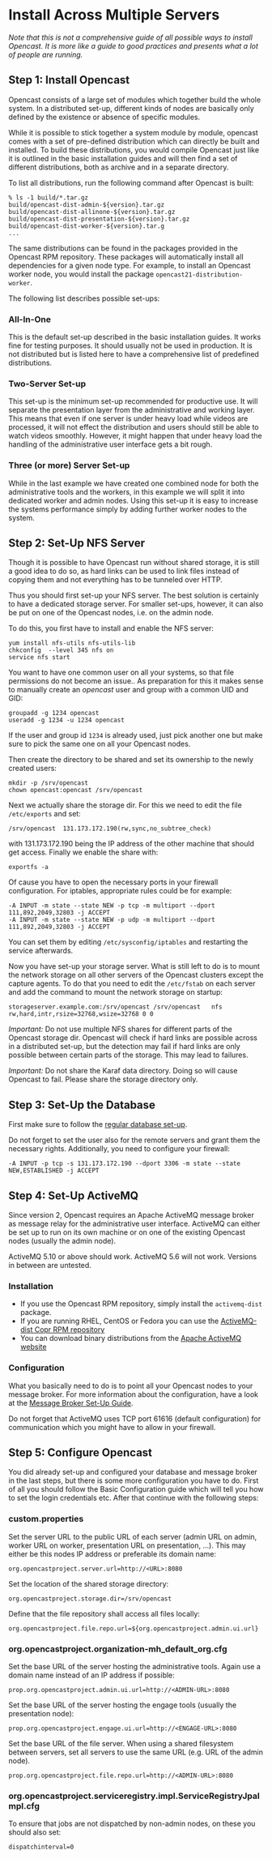 Install Across Multiple Servers
===============================

*Note that this is not a comprehensive guide of all possible ways to install Opencast. It is more like a guide to good
practices and presents what a lot of people are running.*


Step 1: Install Opencast
--------------------------

Opencast consists of a large set of modules which together build the whole system. In a distributed set-up, different
kinds of nodes are basically only defined by the existence or absence of specific modules.

While it is possible to stick together a system module by module, opencast comes with a set of pre-defined distribution
which can directly be built and installed. To build these distributions, you would compile Opencast just like it is
outlined in the basic installation guides and will then find a set of different distributions, both as archive and in a
separate directory.

To list all distributions, run the following command after Opencast is built:

    % ls -1 build/*.tar.gz
    build/opencast-dist-admin-${version}.tar.gz
    build/opencast-dist-allinone-${version}.tar.gz
    build/opencast-dist-presentation-${version}.tar.gz
    build/opencast-dist-worker-${version}.tar.g
    ...


The same distributions can be found in the packages provided in the Opencast RPM repository.  These packages will
automatically install all dependencies for a given node type. For example, to install an Opencast worker node, you would
install the package `opencast21-distribution-worker`.

The following list describes possible set-ups:

### All-In-One

This is the default set-up described in the basic installation guides. It works fine for testing purposes. It should
usually not be used in production. It is not distributed but is listed here to have a comprehensive list of predefined
distributions.


### Two-Server Set-up

This set-up is the minimum set-up recommended for productive use. It will separate the presentation layer from the
administrative and working layer. This means that even if one server is under heavy load while videos are processed, it
will not effect the distribution and users should still be able to watch videos smoothly. However, it might happen that
under heavy load the handling of the administrative user interface gets a bit rough.


### Three (or more) Server Set-up

While in the last example we have created one combined node for both the administrative tools and the workers, in this
example we will split it into dedicated worker and admin nodes. Using this set-up it is easy to increase the systems
performance simply by adding further worker nodes to the system.



Step 2: Set-Up NFS Server
-------------------------

Though it is possible to have Opencast run without shared storage, it is still a good idea to do so, as hard links can
be used to link files instead of copying them and not everything has to be tunneled over HTTP.

Thus you should first set-up your NFS server. The best solution is certainly to have a dedicated storage server. For
smaller set-ups, however, it can also be put on one of the Opencast nodes, i.e. on the admin node.

To do this, you first have to install and enable the NFS server:

    yum install nfs-utils nfs-utils-lib
    chkconfig  --level 345 nfs on
    service nfs start

You want to have one common user on all your systems, so that file permissions do not become an issue.. As preparation
for this it makes sense to manually create an *opencast* user and group with a common UID and GID:

    groupadd -g 1234 opencast
    useradd -g 1234 -u 1234 opencast

If the user and group id `1234` is already used, just pick another one but make sure to pick the same one on all your
Opencast nodes.

Then create the directory to be shared and set its ownership to the newly created users:

    mkdir -p /srv/opencast
    chown opencast:opencast /srv/opencast

Next we actually share the storage dir. For this we need to edit the file `/etc/exports` and set:

    /srv/opencast  131.173.172.190(rw,sync,no_subtree_check)

with 131.173.172.190 being the IP address of the other machine that should get access. Finally we enable the share with:

    exportfs -a

Of cause you have to open the necessary ports in your firewall configuration.  For iptables, appropriate rules could be
for example:

    -A INPUT -m state --state NEW -p tcp -m multiport --dport 111,892,2049,32803 -j ACCEPT
    -A INPUT -m state --state NEW -p udp -m multiport --dport 111,892,2049,32803 -j ACCEPT

You can set them by editing `/etc/sysconfig/iptables` and restarting the service afterwards.

Now you have set-up your storage server. What is still left to do is to mount the network storage on all other servers
of the Opencast clusters except the capture agents. To do that you need to edit the `/etc/fstab` on each server and add
the command to mount the network storage on startup:

    storageserver.example.com:/srv/opencast /srv/opencast   nfs rw,hard,intr,rsize=32768,wsize=32768 0 0

*Important:* Do not use multiple NFS shares for different parts of the Opencast storage dir. Opencast will check if
hard links are possible across in a distributed set-up, but the detection may fail if hard links are only possible
between certain parts of the storage. This may lead to failures.

*Important:* Do not share the Karaf data directory. Doing so will cause Opencast to fail. Please share the storage
directory only.


Step 3: Set-Up the Database
---------------------------

First make sure to follow the [regular database set-up](../configuration/database.md).

Do not forget to set the user also for the remote servers and grant them the necessary rights. Additionally, you need to
configure your firewall:

    -A INPUT -p tcp -s 131.173.172.190 --dport 3306 -m state --state NEW,ESTABLISHED -j ACCEPT



Step 4: Set-Up ActiveMQ
-----------------------

Since version 2, Opencast requires an Apache ActiveMQ message broker as message relay for the administrative user
interface. ActiveMQ can either be set up to run on its own machine or on one of the existing Opencast nodes (usually the
admin node).

ActiveMQ 5.10 or above should work. ActiveMQ 5.6 will not work. Versions in between are untested.


### Installation

 - If you use the Opencast RPM repository, simply install the `activemq-dist` package.
 - If you are running RHEL, CentOS or Fedora you can use the [ActiveMQ-dist Copr RPM repository
   ](https://copr.fedoraproject.org/coprs/lkiesow/apache-activemq-dist/)
 - You can download binary distributions from the [Apache ActiveMQ website](http://activemq.apache.org/download.html)


### Configuration

What you basically need to do is to point all your Opencast nodes to your message broker. For more information about
the configuration, have a look at the [Message Broker Set-Up Guide](../configuration/message-broker.md).

Do not forget that ActiveMQ uses TCP port 61616 (default configuration) for communication which you might have to allow
in your firewall.


Step 5: Configure Opencast
----------------------------

You did already set-up and configured your database and message broker in the last steps, but there is some more
configuration you have to do. First of all you should follow the Basic Configuration guide which will tell you how to
set the login credentials etc. After that continue with the following steps:

### custom.properties

Set the server URL to the public URL of each server (admin URL on admin, worker URL on worker, presentation URL on
presentation, …).  This may either be this nodes IP address or preferable its domain name:

    org.opencastproject.server.url=http://<URL>:8080

Set the location of the shared storage directory:

    org.opencastproject.storage.dir=/srv/opencast

Define that the file repository shall access all files locally:

    org.opencastproject.file.repo.url=${org.opencastproject.admin.ui.url}

### org.opencastproject.organization-mh\_default\_org.cfg

Set the base URL of the server hosting the administrative tools. Again use a domain name instead of an IP address if
possible:

    prop.org.opencastproject.admin.ui.url=http://<ADMIN-URL>:8080

Set the base URL of the server hosting the engage tools (usually the presentation node):

    prop.org.opencastproject.engage.ui.url=http://<ENGAGE-URL>:8080

Set the base URL of the file server. When using a shared filesystem between servers,
set all servers to use the same URL (e.g. URL of the admin node).

    prop.org.opencastproject.file.repo.url=http://<ADMIN-URL>:8080

### org.opencastproject.serviceregistry.impl.ServiceRegistryJpaImpl.cfg

To ensure that jobs are not dispatched by non-admin nodes, on these you should also set:

    dispatchinterval=0
